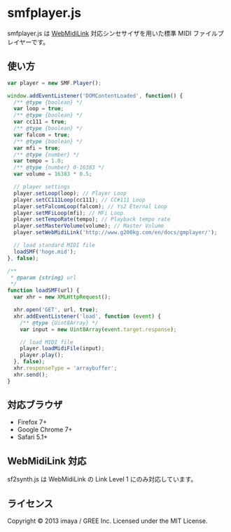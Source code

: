 
smfplayer.js
============

smfplayer.js は [WebMidiLink](http://www.g200kg.com/en/docs/webmidilink/) 対応シンセサイザを用いた標準 MIDI ファイルプレイヤーです。


## 使い方

```js
var player = new SMF.Player();

window.addEventListener('DOMContentLoaded', function() {
  /** @type {boolean} */
  var loop = true;
  /** @type {boolean} */
  var cc111 = true;
  /** @type {boolean} */
  var falcom = true;
  /** @type {boolean} */
  var mfi = true;
  /** @type {number} */
  var tempo = 1.0;
  /** @type {number} 0-16383 */
  var volume = 16383 * 0.5;

  // player settings
  player.setLoop(loop); // Player Loop
  player.setCC111Loop(cc111); // CC#111 Loop
  player.setFalcomLoop(falcom); // Ys2 Eternal Loop
  player.setMFiLoop(mfi); // MFi Loop
  player.setTempoRate(tempo); // Playback tempo rate
  player.setMasterVolume(volume); // Master Volume
  player.setWebMidiLink('http://www.g200kg.com/en/docs/gmplayer/');

  // load standard MIDI file
  loadSMF('hoge.mid');
}, false);

/**
 * @param {string} url
 */
function loadSMF(url) {
  var xhr = new XMLHttpRequest();

  xhr.open('GET', url, true);
  xhr.addEventListener('load', function (event) {
    /** @type {Uint8Array} */
    var input = new Uint8Array(event.target.response);

    // load MIDI file
    player.loadMidiFile(input);
    player.play();
  }, false);
  xhr.responseType = 'arraybuffer';
  xhr.send();
}
```


## 対応ブラウザ

- Firefox 7+
- Google Chrome 7+
- Safari 5.1+


## WebMidiLink 対応

sf2synth.js は WebMidiLink の Link Level 1 にのみ対応しています。


## ライセンス

Copyright &copy; 2013 imaya / GREE Inc.
Licensed under the MIT License.